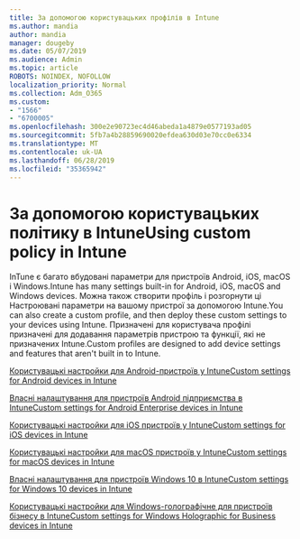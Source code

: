 ```yaml
---
title: За допомогою користувацьких профілів в Intune
ms.author: mandia
author: mandia
manager: dougeby
ms.date: 05/07/2019
ms.audience: Admin
ms.topic: article
ROBOTS: NOINDEX, NOFOLLOW
localization_priority: Normal
ms.collection: Adm_O365
ms.custom:
- "1566"
- "6700005"
ms.openlocfilehash: 300e2e90723ec4d46abeda1a4879e0577193ad05
ms.sourcegitcommit: 5fb7a4b28859690020efdea630d03e70cc0e6334
ms.translationtype: MT
ms.contentlocale: uk-UA
ms.lasthandoff: 06/28/2019
ms.locfileid: "35365942"
---
```

# <a name="using-custom-policy-in-intune"></a><span data-ttu-id="c2688-102">За допомогою користувацьких політику в Intune</span><span class="sxs-lookup"><span data-stu-id="c2688-102">Using custom policy in Intune</span></span>

<span data-ttu-id="c2688-103">InTune є багато вбудовані параметри для пристроїв Android, iOS, macOS і Windows.</span><span class="sxs-lookup"><span data-stu-id="c2688-103">Intune has many settings built-in for Android, iOS, macOS and Windows devices.</span></span> <span data-ttu-id="c2688-104">Можна також створити профіль і розгорнути ці Настроювані параметри на вашому пристрої за допомогою Intune.</span><span class="sxs-lookup"><span data-stu-id="c2688-104">You can also create a custom profile, and then deploy these custom settings to your devices using Intune.</span></span> <span data-ttu-id="c2688-105">Призначені для користувача профілі призначені для додавання параметрів пристрою та функції, які не призначених Intune.</span><span class="sxs-lookup"><span data-stu-id="c2688-105">Custom profiles are designed to add device settings and features that aren't built in to Intune.</span></span>

[<span data-ttu-id="c2688-106">Користувацькі настройки для Android-пристроїв у Intune</span><span class="sxs-lookup"><span data-stu-id="c2688-106">Custom settings for Android devices in Intune</span></span>](https://docs.microsoft.com/intune/custom-settings-android)

[<span data-ttu-id="c2688-107">Власні налаштування для пристроїв Android підприємства в Intune</span><span class="sxs-lookup"><span data-stu-id="c2688-107">Custom settings for Android Enterprise devices in Intune</span></span>](https://docs.microsoft.com/intune/custom-settings-android-for-work)

[<span data-ttu-id="c2688-108">Користувацькі настройки для iOS пристроїв у Intune</span><span class="sxs-lookup"><span data-stu-id="c2688-108">Custom settings for iOS devices in Intune</span></span>](https://docs.microsoft.com/intune/custom-settings-ios)

[<span data-ttu-id="c2688-109">Користувацькі настройки для macOS пристроїв у Intune</span><span class="sxs-lookup"><span data-stu-id="c2688-109">Custom settings for macOS devices in Intune</span></span>](https://docs.microsoft.com/intune/custom-settings-macos)

[<span data-ttu-id="c2688-110">Власні налаштування для пристроїв Windows 10 в Intune</span><span class="sxs-lookup"><span data-stu-id="c2688-110">Custom settings for Windows 10 devices in Intune</span></span>](https://docs.microsoft.com/intune/custom-settings-windows-10)

[<span data-ttu-id="c2688-111">Користувацькі настройки для Windows-голографічне для пристроїв бізнесу в Intune</span><span class="sxs-lookup"><span data-stu-id="c2688-111">Custom settings for Windows Holographic for Business devices in Intune</span></span>](https://docs.microsoft.com/intune/custom-settings-windows-holographic)